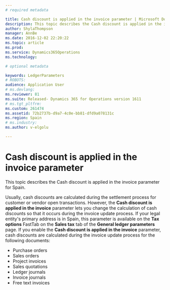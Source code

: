 ```yaml
---
# required metadata

title: Cash discount is applied in the invoice parameter | Microsoft Docs
description: This topic describes the Cash discount is applied in the invoice parameter for Spain.
author: ShylaThompson
manager: AnnBe
ms.date: 2016-12-02 22:20:22
ms.topic: article
ms.prod: 
ms.service: Dynamics365Operations
ms.technology: 

# optional metadata

keywords: LedgerParameters
# ROBOTS: 
audience: Application User
# ms.devlang: 
ms.reviewer: 81
ms.suite: Released- Dynamics 365 for Operations version 1611
# ms.tgt_pltfrm: 
ms.custom: 261474
ms.assetid: 72b2737b-d9a7-4c0e-bb81-dfd9a078131c
ms.region: Spain
# ms.industry: 
ms.author: v-elgolu

---
```


# Cash discount is applied in the invoice parameter

This topic describes the Cash discount is applied in the invoice parameter for Spain.

Usually, cash discounts are calculated during the settlement process for customer or vendor open transactions. However, the **Cash discount is applied in the invoice** parameter lets you change the calculation of cash discounts so that it occurs during the invoice update process. If your legal entity's primary address is in Spain, this parameter is available on the **Tax options** FastTab on the **Sales tax** tab of the **General ledger parameters** page. If you enable the **Cash discount is applied in the invoice** parameter, cash discounts are calculated during the invoice update process for the following documents:

-   Purchase orders
-   Sales orders
-   Project invoices
-   Sales quotations
-   Ledger journals
-   Invoice journals
-   Free text invoices


